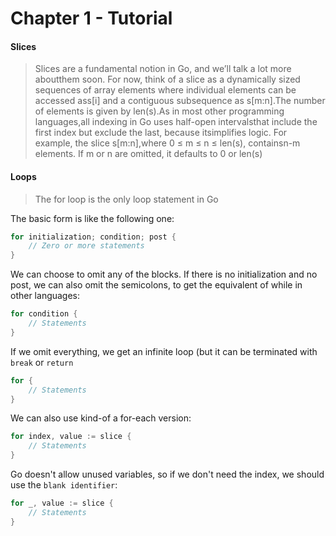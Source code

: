 # Chapter 1 - Tutorial
#### Slices
> Slices are a fundamental notion in Go, and we’ll talk a lot more aboutthem soon.  For now, think of a slice as a dynamically sized sequences of array elements where individual elements can be accessed ass[i] and a contiguous subsequence as s[m:n].The number of elements is given by len(s).As in most other programming languages,all indexing in Go uses half-open intervalsthat include the first index but exclude the last, because itsimplifies logic.  For example, the slice s[m:n],where 0 ≤ m ≤ n ≤ len(s), containsn-m elements. If m or n are omitted, it defaults to 0 or len(s)

#### Loops
> The for loop is the only loop statement in Go

The basic form is like the following one:

```go
for initialization; condition; post {
    // Zero or more statements
}
```

We can choose to omit any of the blocks. If there is no initialization and no post, we can also omit the semicolons, to get the equivalent of while in other languages:

```go
for condition {
    // Statements
}
```

If we omit everything, we get an infinite loop (but it can be terminated with `break` or `return`

```go
for {
    // Statements
}
```

We can also use kind-of a for-each version:

```go
for index, value := slice {
    // Statements
}
```

Go doesn't allow unused variables, so if we don't need the index, we should use the `blank identifier`:

```go
for _, value := slice {
    // Statements
}
```

